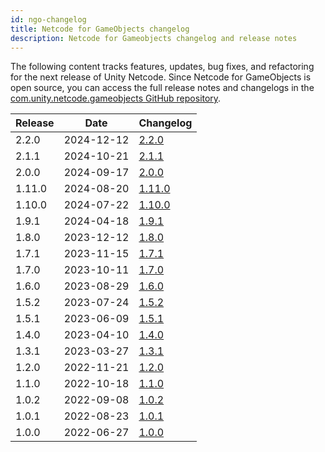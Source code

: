```yaml
---
id: ngo-changelog
title: Netcode for GameObjects changelog
description: Netcode for Gameobjects changelog and release notes
---
```


The following content tracks features, updates, bug fixes, and refactoring for the next release of Unity Netcode. Since Netcode for GameObjects is open source, you can access the full release notes and changelogs in the [com.unity.netcode.gameobjects GitHub repository](https://github.com/Unity-Technologies/com.unity.netcode.gameobjects).

| Release | Date | Changelog |
|---|---|---|
| 2.2.0 | 2024-12-12 | [2.2.0](https://github.com/Unity-Technologies/com.unity.netcode.gameobjects/releases/tag/ngo%2F2.2.0) |
| 2.1.1 | 2024-10-21 | [2.1.1](https://github.com/Unity-Technologies/com.unity.netcode.gameobjects/releases/tag/ngo%2F2.1.1) |
| 2.0.0 | 2024-09-17 | [2.0.0](https://github.com/Unity-Technologies/com.unity.netcode.gameobjects/releases/tag/ngo%2F2.0.0) |
| 1.11.0 | 2024-08-20 | [1.11.0](https://github.com/Unity-Technologies/com.unity.netcode.gameobjects/releases/tag/ngo%2F1.11.0) |
| 1.10.0 | 2024-07-22 | [1.10.0](https://github.com/Unity-Technologies/com.unity.netcode.gameobjects/releases/tag/ngo%2F1.10.0) |
| 1.9.1 | 2024-04-18 | [1.9.1](https://github.com/Unity-Technologies/com.unity.netcode.gameobjects/releases/tag/ngo%2F1.9.1) |
| 1.8.0 | 2023-12-12 | [1.8.0](https://github.com/Unity-Technologies/com.unity.netcode.gameobjects/releases/tag/ngo%2F1.8.0) |
| 1.7.1 | 2023-11-15 | [1.7.1](https://github.com/Unity-Technologies/com.unity.netcode.gameobjects/releases/tag/ngo%2F1.7.1) |
| 1.7.0 | 2023-10-11 | [1.7.0](https://github.com/Unity-Technologies/com.unity.netcode.gameobjects/releases/tag/ngo%2F1.7.0) |
| 1.6.0 | 2023-08-29 | [1.6.0](https://github.com/Unity-Technologies/com.unity.netcode.gameobjects/releases/tag/ngo%2F1.6.0) |
| 1.5.2 | 2023-07-24 | [1.5.2](https://github.com/Unity-Technologies/com.unity.netcode.gameobjects/releases/tag/ngo%2F1.5.2) |
| 1.5.1 | 2023-06-09 | [1.5.1](https://github.com/Unity-Technologies/com.unity.netcode.gameobjects/releases/tag/ngo%2F1.5.1) |
| 1.4.0 | 2023-04-10 | [1.4.0](https://github.com/Unity-Technologies/com.unity.netcode.gameobjects/releases/tag/ngo%2F1.4.0) |
| 1.3.1 | 2023-03-27 | [1.3.1](https://github.com/Unity-Technologies/com.unity.netcode.gameobjects/releases/tag/ngo%2F1.3.1) |
| 1.2.0 | 2022-11-21 | [1.2.0](https://github.com/Unity-Technologies/com.unity.netcode.gameobjects/releases/tag/ngo%2F1.2.0) |
| 1.1.0 | 2022-10-18 | [1.1.0](https://github.com/Unity-Technologies/com.unity.netcode.gameobjects/releases/tag/ngo%2F1.1.0) |
| 1.0.2 | 2022-09-08 | [1.0.2](https://github.com/Unity-Technologies/com.unity.netcode.gameobjects/releases/tag/ngo%2F1.0.2 )|
| 1.0.1 | 2022-08-23 | [1.0.1](https://github.com/Unity-Technologies/com.unity.netcode.gameobjects/releases/tag/1.0.1) |
| 1.0.0 | 2022-06-27 | [1.0.0](https://github.com/Unity-Technologies/com.unity.netcode.gameobjects/releases/tag/1.0.0) |
